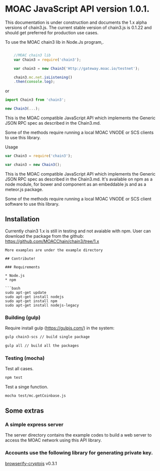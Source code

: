 # MOAC JavaScript API version 1.0.1.
This documentation is under construction and documents the 1.x alpha versions of chain3.js. 
The current stable version of chain3.js is 0.1.22 and should get preferred for production use cases.


To use the MOAC chain3 lib in Node.Js program,.

```js

    //MOAC chain3 lib
    var Chain3 = require('chain3');

    var chain3 = new Chain3('Http://gateway.moac.io/testnet');

    chain3.mc.net.isListening()
    .then(console.log);

```

or 

```js
import Chain3 from 'chain3';

new Chain3(...);
```

This is the MOAC compatible JavaScript API which implements the Generic JSON RPC spec as described in the Chain3.md.

Some of the methods require running a local MOAC VNODE or SCS clients to use this library.

Usage
```js
var Chain3 = require('chain3');

var chain3 = new Chain3();
```


This is the MOAC compatible JavaScript API which implements the Generic JSON RPC spec as described in the Chain3.md. It's available on npm as a node module, for bower and component as an embeddable js and as a meteor.js package.

Some of the methods require running a local MOAC VNODE or SCS client software to use this library.


## Installation

Currently chain3 1.x is still in testing and not avaiable with npm. 
User can download the package from the github: https://github.com/MOACChain/chain3/tree/1.x


```
More examples are under the example directory

## Contribute!

### Requirements

* Node.js
* npm

```bash
sudo apt-get update
sudo apt-get install nodejs
sudo apt-get install npm
sudo apt-get install nodejs-legacy
```

### Building (gulp)
Require install gulp (https://gulpjs.com/) in the system:

```bash
gulp chain3-scs // build single package

gulp all // build all the packages
```

### Testing (mocha)
Test all cases.

```bash
npm test
```

Test a singe function.

```bash
mocha test/mc.getCoinbase.js
```

## Some extras

### A simple express server
The server directory contains the example codes to build a web server to access
the MOAC network using this API library.


### Accounts use the following library for generating private key.

[browserify-cryptojs](https://github.com/fahad19/crypto-js/) v0.3.1





